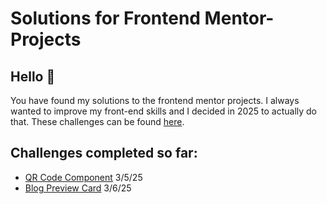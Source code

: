 # Solutions for Frontend Mentor-Projects

## Hello 👋

You have found my solutions to the frontend mentor projects. I always wanted to improve my front-end skills and I decided in 2025 to actually do that.
These challenges can be found [here](https://www.frontendmentor.io/challenges).

## Challenges completed so far:
- [QR Code Component](https://taylor-mcneil.github.io/FrontendMentorSolutions/qr-code-component-main/) 3/5/25
- [Blog Preview Card](https://taylor-mcneil.github.io/FrontendMentorSolutions/blog-preview-card-main/) 3/6/25